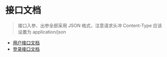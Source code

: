 # 接口文档

> 接口入参、出参全部采用 JSON 格式，注意请求头冲 Content-Type 应该设置为 application/json

- [用户接口文档](./docs/user.md)
- [登录接口文档](./docs/session.md)
